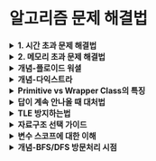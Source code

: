 
# 알고리즘 문제 해결법
<details>
  <summary><strong>1. 시간 초과 문제 해결법</strong></summary>

  ### Scanner vs BufferedReader
  - **Scanner**는 다양한 기능을 포함하고 있는 무거운 클래스라 속도가 느리다.
  - 문자열 입출력에 특화된 **BufferedReader**와 **StringTokenizer**를 사용하면 시간 초과를 방지할 수 있다.

  ### Split vs StringTokenizer
  - **split**은 정규식을 기반으로 문자열을 자르는 로직으로 내부가 복잡하다.
  - 반면 **StringTokenizer**의 `nextToken()` 메소드는 단순히 공백 자리를 땡겨 채운다.
  - 정규식 처리가 필요 없고 단순히 문자열을 자르기만 한다면 **StringTokenizer**가 더 효율적이다.

  <strong>둘의 비교</strong>
  1. Scanner는 BufferedReader보다 타입에 구애받지 않는다.
  2. BufferedReader는 Scanner보다 효율적인 메모리 용량을 가진다.
  3. BufferedReader는 Scanner보다 안전하다.
  4. BufferedReader가 Scanner보다 실행 속도가 빠르다.

### StringTokenizer 사용법
자바에서는 문자열을 토큰 단위로 끊어주는 **StringTokenizer** 클래스를 제공한다.

- 예를 들어, `"A is my string"`이라는 문자열을 `"A"`, `"is"`, `"my"`, `"string"` 4개의 문자열로 끊어준다.
- 공백 외에도 다른 구획 문자(delimiter)를 사용할 수 있다.
    - 예: `"A%is%my%string"`에서 delimiter를 `%`로 설정하면 `"A"`, `"is"`, `"my"`, `"string"`으로 읽어준다.
    - 예: `"A$is^my%string"`에서 구획 문자를 `"$%^"`로 설정하면 `"A"`, `"is"`, `"my"`, `"string"`으로 끊어준다.

### 예제 코드
```java
import java.util.StringTokenizer;

public class Main {
    public static void main(String[] args) {
        String str = "A is my string";
        StringTokenizer st = new StringTokenizer(str);

        while (st.hasMoreTokens()) {
            System.out.println(st.nextToken());
        }

        String str2 = "A%is%my%string";
        StringTokenizer st2 = new StringTokenizer(str2, "%");

        while (st2.hasMoreTokens()) {
            System.out.println(st2.nextToken());
        }
    }
}
```
</details>

<details>
  <summary><strong>2. 메모리 초과 문제 해결법</strong></summary>

  ### 메모리 계산
  256MB까지 사용 가능할 때 `int`는 4바이트이므로:
  - `int`형은 4바이트
  - 1KB는 1024바이트
  - 1MB는 1024KB이므로
  - 256MB = 256 * 1024KB = 256 * 1024 * 1024바이트 = 약 268,435,456바이트
  - `int`형은 256 * 1024 * 1024 / 4개 = 약 67,108,864개 선언 가능

  대략 `int`형 67,108,864개 정도 가능!
  필요한 만큼만 할당해서 쓰자!
  (사실 1024로 계산하기가 까다로워서, 대충 1000이라고 놓고 계산하면 얼추 맞다.)


</details>




<details>
  <summary><strong>개념-플로이드 워셜</strong></summary>

### 1. 플로이드 워셜의 개념
- 모든 노드에서 다른 모든 노드까지의 최단 경로를 한번에 구하는 알고리즘
- 음수 가중치가 있어도 사용 가능 (단, 음수 사이클이 없어야 함)
- 거쳐가는 정점을 기준으로 최단 거리를 구함
- DP(다이나믹 프로그래밍) 기반의 알고리즘

### 2. 시간복잡도
- 시간복잡도: O(V³)
  - 3중 for문을 사용하기 때문
- 공간복잡도: O(V²)
  - V x V 크기의 2차원 배열 필요

### 3. 사용법 (코드)
```java
// dist[i][j]: i에서 j로 가는 최단 거리
void floydWarshall() {
    // 경유지 k를 거쳐가는 경우를 고려
    for(int k = 0; k < n; k++)
        // 출발지 i
        for(int i = 0; i < n; i++)
            // 도착지 j
            for(int j = 0; j < n; j++)
                if(dist[i][k] + dist[k][j] < dist[i][j])
                    dist[i][j] = dist[i][k] + dist[k][j];
}
```

### 4. 활용
1. 그래프의 최단 경로 찾기
   - 모든 정점 쌍 간의 최단 거리 계산
2. 경로 존재 여부 확인
   - 연결성 파악에 활용
3. 경유지가 있는 경로 탐색
   - 특정 노드를 반드시 거쳐가는 경로 찾기
4. 네트워크 라우팅
   - 네트워크 토폴로지에서 최적 경로 결정
</details>
<details> <summary><strong>개념-다익스트라</strong></summary>

### 1. 다익스트라의 개념
- 하나의 시작점에서 다른 모든 노드까지의 최단 경로를 구하는 알고리즘
- 음수 가중치가 있으면 사용 불가능
- 매 단계마다 방문하지 않은 노드 중 가장 비용이 적은 노드를 선택
- 그리디(Greedy) 알고리즘의 일종

### 2. 시간복잡도
* **O((V + E) log V)**: 다익스트라 알고리즘은 우선순위 큐(힙)를 사용하는 경우에 이 복잡도를 가진다.
   * **V**는 정점의 개수, **E**는 간선의 개수이다.
   * 알고리즘은 각 정점을 한 번씩 방문하며, 우선순위 큐를 사용해 최단 거리를 가진 정점을 선택하고, 그 정점에서 나가는 간선을 탐색.
   * 각 정점을 큐에서 꺼낼 때의 복잡도는 **log V**이며, 총 V개의 정점을 다루므로 **V * log V**가 발생.
   * 또한, 각 간선을 업데이트할 때마다 큐에 삽입하거나 갱신하게 되는데, E개의 간선에 대해 **log V** 연산이 소요됨.
   * 이를 종합하여 **O((V + E) log V)**가 됨.

### 3. 공간복잡도
* **O(V + E)**: 공간복잡도는 주로 **V**와 **E**에 따라 결정.
   * **V**는 각 정점에 대한 최단 거리 정보를 저장하는 배열.
   * **E**는 각 간선을 저장하는 그래프의 인접 리스트 또는 배열에 대한 공간.
   * 따라서, 공간복잡도는 **O(V + E)**가 됨.

### 4. 사용법 (코드)
```java
void dijkstra(int start) {
    PriorityQueue<Node> pq = new PriorityQueue<>();
    dist[start] = 0;
    pq.offer(new Node(start, 0));
    
    while(!pq.isEmpty()) {
        Node current = pq.poll();
        
        if(dist[current.vertex] < current.weight) continue;
        
        for(Node next : graph[current.vertex]) {
            if(dist[next.vertex] > dist[current.vertex] + next.weight) {
                dist[next.vertex] = dist[current.vertex] + next.weight;
                pq.offer(new Node(next.vertex, dist[next.vertex]));
            }
        }
    }
}

class Node implements Comparable<Node> {
    int vertex, weight;
    
    Node(int vertex, int weight) {
        this.vertex = vertex;
        this.weight = weight;
    }
    
    @Override
    public int compareTo(Node o) {
        return weight - o.weight;
    }
}
```

### 4. 활용
1. 내비게이션 시스템
   - 실제 도로 네트워크에서 최단 경로 찾기
2. 네트워크 라우팅 프로토콜
   - OSPF(Open Shortest Path First) 등의 라우팅 프로토콜
3. 소셜 네트워크
   - 최소 단계로 연결된 사용자 찾기
4. 게임 개발
   - AI 경로 탐색
   - 캐릭터 이동 경로 계산
</details>

<details>
  <summary><strong>Primitive vs Wrapper Class의 특징</strong></summary>

| 특징 | Primitive 타입 | Wrapper 클래스 |
|------|---------------|----------------|
| 종류 | boolean, byte, char, short, int, long, float, double | Boolean, Byte, Character, Short, Integer, Long, Float, Double |
| 기본값 | 0, 0.0, false, '\u0000' | null |
| 메모리 | 스택에 직접 저장 (적은 용량) | 힙 메모리 사용 (더 많은 용량) |
| null 허용 | 불가능 | 가능 |
| 컬렉션 사용 | 불가능 | 가능 |
| 메서드 | 없음 | 다양한 유틸리티 메서드 제공 |
| 성능 | 빠름 | 상대적으로 느림 |
| 자동 초기화 (멤버변수) | O | O (null로) |
| 자동 초기화 (지역변수) | X | X |
| 용도 | 간단한 값 저장, 성능 중시 | 객체가 필요한 경우, null 필요시 |
| 박싱/언박싱 | 해당 없음 | 자동 지원 |

p.s Java에서 지역 변수는 프리미티브 타입이든 참조 타입이든 자동 초기화되지 않습니다.
단, 배열을 생성할 때는 배열의 각 요소가 자동으로 초기화됩니다

### 사용 예시
```java
// Primitive
int num1 = 10;
num1 = null;  // 컴파일 에러

// Wrapper
Integer num2 = 10;  // 자동 박싱
num2 = null;       // 가능
int num3 = num2;   // 자동 언박싱

// 컬렉션 사용
ArrayList<Integer> list = new ArrayList<>();  // 가능
ArrayList<int> list2;                        // 불가능
```
</details>


<details>
  <summary><strong>답이 계속 안나올 때 대처법</strong></summary>

1. **문제를 다시 읽어본다**
   - 문제의 제약 조건을 놓치지 않았는지 확인
   - 예제 입출력을 통해 문제의 의도를 정확히 파악
   - 문제에서 요구하는 출력 형식이 맞는지 체크

2. **변수 범위 체크**
   - int 범위: -2,147,483,648 ~ 2,147,483,647
   - long 범위: -9,223,372,036,854,775,808 ~ 9,223,372,036,854,775,807
   - 계산 과정에서 오버플로우가 발생하지 않는지 확인
   ```java
   // Before
   int result = a * b;
   // After
   long result = (long)a * b;
   ```

3. **예외 케이스 고려**
   - 입력값이 0인 경우
   - 입력값이 1인 경우
   - 입력값이 최대값인 경우
   - 입력값이 음수인 경우
   - 입력값이 중복되는 경우

4. **초기화 확인**
   - 배열이나 변수가 제대로 초기화되었는지 확인
   - 반복문에서 사용되는 변수들의 초기화 위치가 적절한지
   ```java
   // 잘못된 예
   int sum = 0;
   for(int i = 0; i < n; i++) {
       sum = 0;  // 여기서 초기화하면 누적 합을 구할 수 없음
       sum += arr[i];
   }
   ```

5. **출력 형식 체크**
   - 띄어쓰기 확인
   - 줄바꿈 확인
   - 소수점 자리수 확인
   ```java
   // 소수점 둘째자리까지 출력
   System.out.printf("%.2f", result);
   ```

6. **알고리즘 복잡도 체크**
   - 시간 제한과 입력 크기를 고려하여 적절한 알고리즘인지 확인
   - 일반적인 기준:
     - N ≤ 500: O(N³)
     - N ≤ 2000: O(N²)
     - N ≤ 100,000: O(NlogN)
     - N ≤ 10,000,000: O(N)

7. **디버깅 출력 활용**
   ```java
   // 중간 결과 확인
   System.out.println("Debug: " + variable);
   ```

8. **테스트 케이스 만들기**
   - 극단적인 케이스
   - 경계값 케이스
   - 일반적인 케이스
</details>



<details>
<summary><strong>TLE 방지하는법</strong></summary>

1. **입출력 최적화**
   - Scanner → BufferedReader로 교체
   - System.out.println() → BufferedWriter로 교체
   - split() → StringTokenizer로 교체
   ```java
   // Before
   Scanner sc = new Scanner(System.in);
   // After
   BufferedReader br = new BufferedReader(new InputStreamReader(System.in));
   BufferedWriter bw = new BufferedWriter(new OutputStreamWriter(System.out));
   ```
   

2. **자료구조 최적화**
   - ArrayList의 contains() → HashSet으로 교체 (O(n) → O(1))
   - List 순차 탐색 → 배열 인덱싱으로 교체
   - String 연산 → StringBuilder 사용
   ```java
   // Before
   if(list.contains(x))  // O(n)
   // After
   if(set.contains(x))   // O(1)
   ```

3. **알고리즘 복잡도 체크**
   - N ≤ 500: O(N³) 가능
   - N ≤ 2000: O(N²) 가능
   - N ≤ 100,000: O(NlogN) 가능
   - N ≤ 10,000,000: O(N) 가능

4. **불필요한 연산 제거**
   - 반복문 내 객체 생성 지양
   - 반복문 내 불변값 미리 계산
   - 중복 계산 제거
   ```java
   // Before
   for(int i = 0; i < n; i++) {
       int temp = Math.sqrt(n);  // 매번 계산
   }
   // After
   double sqrtN = Math.sqrt(n);  // 미리 계산
   for(int i = 0; i < n; i++) {
       int temp = sqrtN;
   }
   ```

5. **메모리 사용 최적화**
   - Wrapper 클래스 대신 Primitive 타입 사용
   - 필요한 만큼만 배열 크기 할당
   - 불필요한 객체 생성 방지
   ```java
   // Before
   Integer[] arr = new Integer[n];
   // After
   int[] arr = new int[n];
   ```

6. **반복문 최적화**
   - 중첩 반복문 줄이기
   - break 조건 최적화
   - 범위를 줄일 수 있다면 줄이기
   ```java
   // Before
   for(int i = 0; i < n; i++)
       for(int j = 0; j < n; j++)
   // After (가능한 경우)
   for(int i = 0; i < n; i++)
       for(int j = i + 1; j < n; j++)
   ```

7. **전처리 활용**
   - 반복적으로 사용되는 값 미리 계산
   - 조회가 잦은 데이터는 캐싱
   ```java
   // 소수 판별 같은 경우 미리 계산
   boolean[] isPrime = new boolean[MAX_N];
   void preCalculate() {
       // 에라토스테네스의 체 등으로 미리 계산
   }
   ```

</details>

<details>
<summary><strong>자료구조 선택 가이드</strong></summary>

### 1. 순차적 데이터 저장/접근
- **ArrayList**: 인덱스로 빠른 접근, 끝에서 추가/삭제가 많은 경우
   ```java
   List<Integer> list = new ArrayList<>();  // 랜덤 접근 많을 때
   ```
- **LinkedList**: 중간에 삽입/삭제가 많은 경우
   ```java
   List<Integer> list = new LinkedList<>();  // 중간 삽입/삭제 많을 때
   ```

### 2. 중복 제거/집합 연산
- **HashSet**: 빠른 검색, 순서 불필요
   ```java
   Set<Integer> set = new HashSet<>();  // 단순 중복 제거
   ```
- **TreeSet**: 정렬 필요, 범위 검색
   ```java
   Set<Integer> set = new TreeSet<>();  // 정렬된 중복 제거
   ```
- **LinkedHashSet**: 삽입 순서 유지
   ```java
   Set<Integer> set = new LinkedHashSet<>();  // 순서있는 중복 제거
   ```

### 3. 키-값 매핑
- **HashMap**: 빠른 검색
   ```java
   Map<String, Integer> map = new HashMap<>();  // 단순 매핑
   ```
- **TreeMap**: 키 기준 정렬, 범위 검색
   ```java
   Map<String, Integer> map = new TreeMap<>();  // 정렬된 매핑
   ```
- **LinkedHashMap**: 삽입 순서 유지
   ```java
   Map<String, Integer> map = new LinkedHashMap<>();  // 순서있는 매핑
   ```

### 4. 특수 목적
- **PriorityQueue**: 우선순위 기반 처리
   ```java
   Queue<Integer> pq = new PriorityQueue<>();  // 최소힙
   Queue<Integer> pq = new PriorityQueue<>(Collections.reverseOrder());  // 최대힙
   ```
- **ArrayDeque**: 양방향 큐/스택
   ```java
   Deque<Integer> deque = new ArrayDeque<>();  // 양방향 큐
   ```
- **Stack**: LIFO(Last In First Out)
   ```java
   Stack<Integer> stack = new Stack<>();  // 스택 (권장하지 않음, ArrayDeque 사용 권장)
   ```

### 시간복잡도 비교

| 자료구조 | 접근 | 검색 | 삽입(일반) | 삽입(첫/끝) | 삭제(일반) | 삭제(첫/끝) | 정렬 상태 | 순서 보장 |
|---------|------|------|------------|------------|------------|------------|-----------|-----------|
| ArrayList | O(1) | O(n) | O(n) | O(1)* | O(n) | O(1)* | X | O |
| LinkedList | O(n) | O(n) | O(1) | O(1) | O(1) | O(1) | X | O |
| HashSet | - | O(1) | O(1) | - | O(1) | - | X | X |
| TreeSet | - | O(log n) | O(log n) | O(log n) | O(log n) | O(log n) | O | X |
| LinkedHashSet | - | O(1) | O(1) | - | O(1) | - | X | O |
| HashMap | O(1) | O(1) | O(1) | - | O(1) | - | X | X |
| TreeMap | O(log n) | O(log n) | O(log n) | O(log n) | O(log n) | O(log n) | O | X |
| LinkedHashMap | O(1) | O(1) | O(1) | - | O(1) | - | X | O |
| PriorityQueue | - | O(n) | O(log n) | - | O(log n) | - | 부분** | X |
| ArrayDeque | O(1) | O(n) | - | O(1) | - | O(1) | X | O |
| Stack | O(n) | O(n) | - | O(1) | - | O(1) | X | O |

\* 재할당 필요시 O(n)  
** PriorityQueue는 추출할 때만 정렬 상태 보장

### 메모리 사용량 및 추가 특징
1. ArrayList vs LinkedList:
   - ArrayList: 연속 메모리, 캐시 친화적
   - LinkedList: 분산 메모리, 추가 참조 저장

2. Hash계열 vs Tree계열:
   - Hash: 메모리 더 사용, 빠른 접근
   - Tree: 메모리 적게 사용, 정렬 보장

3. Priority Queue:
   - 힙 구조로 구현
   - 완전 이진 트리 형태로 메모리 효율적

</details>
<details>
  <summary><strong>변수 스코프에 대한 이해</strong></summary>

### 1. 변수 스코프
변수 스코프는 **변수가 사용할 수 있는 영역**을 의미하며, 변수의 선언 위치에 따라 접근 가능 범위가 달라진다. 자바에서는 변수 스코프가 **멤버 변수**와 **지역 변수**로 나뉘며, 메서드 안에서 선언된 지역 변수는 해당 메서드 내부에서만 사용 가능하다.

### 2. 람다와 변수 스코프
람다식은 자바 8에서 도입된 **익명 함수**로, 외부 지역 변수를 람다 내부에서 사용하려면 **effective final** 상태여야 한다. 이는 람다식 내부에서 외부 변수를 사용할 수 있으나, 해당 변수는 변경될 수 없고 사실상 final과 같은 상태여야 함을 의미한다.

```java
int num = 10;
Runnable r = () -> System.out.println(num); // 가능, num이 변경되지 않음
num = 20; // 불가능, 람다식에서 접근하는 변수는 effective final 상태여야 함
```

### 3. effective final
effective final은 **final 키워드가 명시적으로 없더라도 변경되지 않는 변수**를 의미한다. 람다식 내부에서 사용하는 외부 변수는 이 특성을 가져야 한다.

#### 예시
```java
int x = 5;
Consumer<Integer> consumer = (y) -> System.out.println(x + y); // x는 effective final
x = 10; // 오류 발생
```

해당 코드에서 `x`가 수정되지 않으면 `x`는 effective final로 간주되어 사용할 수 있지만, `x`의 값을 변경하려 할 경우 자바는 이를 허용하지 않는다.

#### effective final 제약 이유
자바는 변수의 일관성과 **안전한 동시성**을 유지하기 위해 람다 내부에서 외부의 지역 변수를 수정할 수 없도록 제한하며, 여러 스레드에서 람다식을 동시에 호출할 때 외부 변수를 보호하기 위함이다.

### 4. 예제 코드: 람다식과 effective final
```java
public class Main {
    public static void main(String[] args) {
        int base = 5;
        Runnable r = () -> {
            System.out.println("Result: " + (base + 10));
        };
        
        // base = 20;  // 이 코드가 있다면 오류 발생
        r.run(); // 출력: Result: 15
    }
}
```

위 코드는 정상 실행되며, `base`가 변경되지 않으므로 effective final로 취급되어 안전하게 사용 가능하다.

### 5. 해결 방법: Atomic 클래스 사용
람다식 내부에서 외부 변수를 수정하려면 `AtomicInteger` 같은 **Atomic 클래스**를 사용하여 멀티스레드 환경에서 안전하게 변수 수정이 가능하도록 한다.

```java
import java.util.concurrent.atomic.AtomicInteger;

AtomicInteger sum = new AtomicInteger(0);
numbers.forEach(num -> sum.addAndGet(num)); // sum 값을 안전하게 업데이트
System.out.println(sum.get()); // 결과 출력
```


</details>

<details>
  <summary><strong>개념-BFS/DFS 방문처리 시점</strong></summary>

### 1. BFS/DFS 방문처리의 차이점
DFS와 BFS에서 방문 체크 타이밍은 탐색 방식과 목적에 따라 다르게 설정된다. 
이는 각각의 구조와 동작 방식에서 오는 차이로 이해할 수 있다.

### 2. BFS의 방문체크
BFS는 **큐에 넣을 때 방문체크**를 해야 한다.

#### 2-1. 이유
1. **큐의 중복 방지**
   - BFS는 탐색할 노드들을 큐에 넣어서 처리한다.
   - 방문체크를 큐에 넣을 때 하지 않으면 동일한 노드가 여러 번 큐에 들어가서 중복 탐색이 발생할 수 있다.
   - 예를 들어, 서로 연결된 노드 A와 B가 있을 때, A를 탐색하면서 B를 큐에 넣고, B를 탐색하면서 다시 A를 큐에 넣는 문제가 발생한다.

2. **메모리 관리**
   - 중복된 노드들이 큐에 쌓이면 큐 크기가 불필요하게 커질 수 있다.
   - 이는 메모리 사용량을 증가시키고, BFS의 성능 저하로 이어진다.

#### 2-2. 코드 예시
```java
void bfs(int start) {
    Queue<Integer> q = new LinkedList<>();
    boolean[] visited = new boolean[N];
    
    q.add(start);         // 큐에 시작 노드 추가
    visited[start] = true; // 큐에 넣을 때 방문 체크
    
    while (!q.isEmpty()) {
        int node = q.poll();
        System.out.println(node);

        for (int next : graph[node]) {
            if (!visited[next]) {
                q.add(next);      
                visited[next] = true; // 큐에 넣으면서 방문 체크
            }
        }
    }
}
```

### 3. DFS의 방문체크
DFS는 **노드를 방문했을 때 체크**를 한다.

#### 3-1. 이유
1. **재귀적 특성**
   - DFS는 재귀(스택)를 이용해 깊이 우선 탐색을 수행한다.
   - 노드를 방문한 시점에서 방문체크를 수행해도 이미 호출된 함수가 끝난 후 스택에서 제거되므로 중복 탐색 문제가 발생하지 않는다.

2. **백트래킹 용이성**
   - DFS는 탐색 후 되돌아가야 하는 경우가 있다(백트래킹).
   - 이 경우, 방문체크를 해제해야 하므로 방문 시점에서 체크하는 것이 자연스럽다.

3. **구조적 단순성**
   - 방문체크를 노드를 방문했을 때 수행하면, 다음 노드를 탐색하기 전후로 명확한 구분이 가능하다.
   - 이는 재귀 구조에서 코드 작성과 가독성을 높이는 데 도움을 준다.

#### 3-2. 코드 예시
```java
// 일반적인 DFS
void dfs(int node) {
    visited[node] = true; // 노드를 방문하며 체크
    System.out.println(node);

    for (int next : graph[node]) {
        if (!visited[next]) {
            dfs(next);
        }
    }
}

// 백트래킹이 필요한 DFS
void dfsBacktracking(int node) {
    visited[node] = true;
    System.out.println(node);

    for (int next : graph[node]) {
        if (!visited[next]) {
            dfsBacktracking(next);
        }
    }

    visited[node] = false; // 백트래킹 시 방문 해제
}
```

### 4. 실전 적용 팁
1. **BFS 사용시**
   - 큐를 효율적으로 관리하기 위해 큐에 넣을 때 방문체크를 한다.
   - 시작 노드도 큐에 넣을 때 방문체크를 해야 한다.
   - 큐에서 꺼낼 때 방문체크를 하면 메모리 초과가 날 수 있다.

2. **DFS 사용시**
   - 노드 방문 시점에서 체크한다.
   - 백트래킹이 필요한 경우 방문 해제도 고려한다.
   - 사이클이 있는 그래프는 무한루프에 빠지지 않도록 주의한다.

</details>
